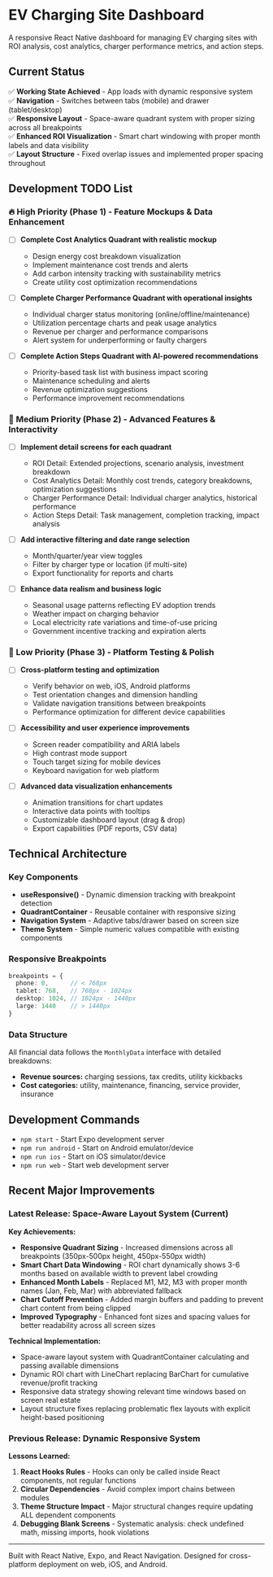 # EV Charging Site Dashboard

A responsive React Native dashboard for managing EV charging sites with ROI analysis, cost analytics, charger performance metrics, and action steps.

## Current Status

✅ **Working State Achieved** - App loads with dynamic responsive system  
✅ **Navigation** - Switches between tabs (mobile) and drawer (tablet/desktop)  
✅ **Responsive Layout** - Space-aware quadrant system with proper sizing across all breakpoints  
✅ **Enhanced ROI Visualization** - Smart chart windowing with proper month labels and data visibility  
✅ **Layout Structure** - Fixed overlap issues and implemented proper spacing throughout  

## Development TODO List

### 🔥 High Priority (Phase 1) - Feature Mockups & Data Enhancement
- [ ] **Complete Cost Analytics Quadrant with realistic mockup**
  - Design energy cost breakdown visualization
  - Implement maintenance cost trends and alerts
  - Add carbon intensity tracking with sustainability metrics
  - Create utility cost optimization recommendations

- [ ] **Complete Charger Performance Quadrant with operational insights**
  - Individual charger status monitoring (online/offline/maintenance)
  - Utilization percentage charts and peak usage analytics
  - Revenue per charger and performance comparisons
  - Alert system for underperforming or faulty chargers

- [ ] **Complete Action Steps Quadrant with AI-powered recommendations**
  - Priority-based task list with business impact scoring
  - Maintenance scheduling and alerts
  - Revenue optimization suggestions
  - Performance improvement recommendations

### 🔧 Medium Priority (Phase 2) - Advanced Features & Interactivity
- [ ] **Implement detail screens for each quadrant**
  - ROI Detail: Extended projections, scenario analysis, investment breakdown
  - Cost Analytics Detail: Monthly cost trends, category breakdowns, optimization suggestions
  - Charger Performance Detail: Individual charger analytics, historical performance
  - Action Steps Detail: Task management, completion tracking, impact analysis

- [ ] **Add interactive filtering and date range selection**
  - Month/quarter/year view toggles
  - Filter by charger type or location (if multi-site)
  - Export functionality for reports and charts

- [ ] **Enhance data realism and business logic**
  - Seasonal usage patterns reflecting EV adoption trends
  - Weather impact on charging behavior
  - Local electricity rate variations and time-of-use pricing
  - Government incentive tracking and expiration alerts

### 🎨 Low Priority (Phase 3) - Platform Testing & Polish
- [ ] **Cross-platform testing and optimization**
  - Verify behavior on web, iOS, Android platforms
  - Test orientation changes and dimension handling
  - Validate navigation transitions between breakpoints
  - Performance optimization for different device capabilities

- [ ] **Accessibility and user experience improvements**
  - Screen reader compatibility and ARIA labels
  - High contrast mode support
  - Touch target sizing for mobile devices
  - Keyboard navigation for web platform

- [ ] **Advanced data visualization enhancements**
  - Animation transitions for chart updates
  - Interactive data points with tooltips
  - Customizable dashboard layout (drag & drop)
  - Export capabilities (PDF reports, CSV data)

## Technical Architecture

### Key Components
- **useResponsive()** - Dynamic dimension tracking with breakpoint detection
- **QuadrantContainer** - Reusable container with responsive sizing
- **Navigation System** - Adaptive tabs/drawer based on screen size
- **Theme System** - Simple numeric values compatible with existing components

### Responsive Breakpoints
```typescript
breakpoints = {
  phone: 0,      // < 768px
  tablet: 768,   // 768px - 1024px  
  desktop: 1024, // 1024px - 1440px
  large: 1440    // > 1440px
}
```

### Data Structure
All financial data follows the `MonthlyData` interface with detailed breakdowns:
- **Revenue sources:** charging sessions, tax credits, utility kickbacks
- **Cost categories:** utility, maintenance, financing, service provider, insurance

## Development Commands

- `npm start` - Start Expo development server
- `npm run android` - Start on Android emulator/device
- `npm run ios` - Start on iOS simulator/device  
- `npm run web` - Start web development server

## Recent Major Improvements

### Latest Release: Space-Aware Layout System (Current)
**Key Achievements:**
- **Responsive Quadrant Sizing** - Increased dimensions across all breakpoints (350px-500px height, 450px-550px width)
- **Smart Chart Data Windowing** - ROI chart dynamically shows 3-6 months based on available width to prevent label crowding
- **Enhanced Month Labels** - Replaced M1, M2, M3 with proper month names (Jan, Feb, Mar) with abbreviated fallback
- **Chart Cutoff Prevention** - Added margin buffers and padding to prevent chart content from being clipped
- **Improved Typography** - Enhanced font sizes and spacing values for better readability across all screen sizes

**Technical Implementation:**
- Space-aware layout system with QuadrantContainer calculating and passing available dimensions
- Dynamic ROI chart with LineChart replacing BarChart for cumulative revenue/profit tracking
- Responsive data strategy showing relevant time windows based on screen real estate
- Layout structure fixes replacing problematic flex layouts with explicit height-based positioning

### Previous Release: Dynamic Responsive System
**Lessons Learned:**
1. **React Hooks Rules** - Hooks can only be called inside React components, not regular functions
2. **Circular Dependencies** - Avoid complex import chains between modules  
3. **Theme Structure Impact** - Major structural changes require updating ALL dependent components
4. **Debugging Blank Screens** - Systematic analysis: check undefined math, missing imports, hook violations

---

Built with React Native, Expo, and React Navigation. Designed for cross-platform deployment on web, iOS, and Android.